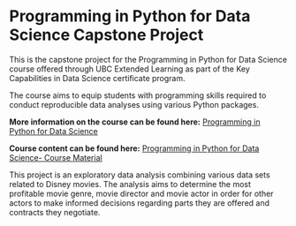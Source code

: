 # Programming in Python for Data Science Capstone Project
This is the capstone project for the Programming in Python for Data Science course offered through UBC Extended Learning as part of the Key Capabilities in Data Science certificate program.

The course aims to equip students with programming skills required to conduct reproducible data analyses using various Python packages.

<b>More information on the course can be found here:</b> [Programming in Python for Data Science](https://extendedlearning.ubc.ca/courses/programming-python-data-science/fs011)

<b>Course content can be found here:</b> [Programming in Python for Data Science- Course Material](https://prog-learn.mds.ubc.ca/en/)

This project is an exploratory data analysis combining various data sets related to Disney movies. The analysis aims to determine the most profitable movie genre, movie director and movie actor in order for other actors to make informed decisions regarding parts they are offered and contracts they negotiate.

